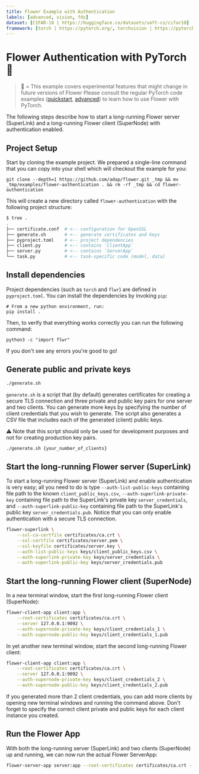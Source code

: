 ```yaml
---
title: Flower Example with Authentication
labels: [advanced, vision, fds]
dataset: [CIFAR-10 | https://huggingface.co/datasets/uoft-cs/cifar10]
framework: [torch | https://pytorch.org/, torchvision | https://pytorch.org/vision/stable/index.html]
---
```


# Flower Authentication with PyTorch 🧪

> 🧪 = This example covers experimental features that might change in future versions of Flower
> Please consult the regular PyTorch code examples ([quickstart](https://github.com/adap/flower/tree/main/examples/quickstart-pytorch), [advanced](https://github.com/adap/flower/tree/main/examples/advanced-pytorch)) to learn how to use Flower with PyTorch.

The following steps describe how to start a long-running Flower server (SuperLink) and a long-running Flower client (SuperNode) with authentication enabled.

## Project Setup

Start by cloning the example project. We prepared a single-line command that you can copy into your shell which will checkout the example for you:

```shell
git clone --depth=1 https://github.com/adap/flower.git _tmp && mv _tmp/examples/flower-authentication . && rm -rf _tmp && cd flower-authentication
```

This will create a new directory called `flower-authentication` with the following project structure:

```bash
$ tree .
.
├── certificate.conf  # <-- configuration for OpenSSL
├── generate.sh       # <-- generate certificates and keys
├── pyproject.toml    # <-- project dependencies
├── client.py         # <-- contains `ClientApp`
├── server.py         # <-- contains `ServerApp`
└── task.py           # <-- task-specific code (model, data)
```

## Install dependencies

Project dependencies (such as `torch` and `flwr`) are defined in `pyproject.toml`. You can install the dependencies by invoking `pip`:

```shell
# From a new python environment, run:
pip install .
```

Then, to verify that everything works correctly you can run the following command:

```shell
python3 -c "import flwr"
```

If you don't see any errors you're good to go!

## Generate public and private keys

```bash
./generate.sh
```

`generate.sh` is a script that (by default) generates certificates for creating a secure TLS connection
and three private and public key pairs for one server and two clients.
You can generate more keys by specifying the number of client credentials that you wish to generate.
The script also generates a CSV file that includes each of the generated (client) public keys.

⚠️ Note that this script should only be used for development purposes and not for creating production key pairs.

```bash
./generate.sh {your_number_of_clients}
```

## Start the long-running Flower server (SuperLink)

To start a long-running Flower server (SuperLink) and enable authentication is very easy; all you need to do is type
`--auth-list-public-keys` containing file path to the known `client_public_keys.csv`, `--auth-superlink-private-key`
containing file path to the SuperLink's private key `server_credentials`, and `--auth-superlink-public-key` containing file path to the SuperLink's public key `server_credentials.pub`. Notice that you can only enable authentication with a secure TLS connection.

```bash
flower-superlink \
    --ssl-ca-certfile certificates/ca.crt \
    --ssl-certfile certificates/server.pem \
    --ssl-keyfile certificates/server.key \
    --auth-list-public-keys keys/client_public_keys.csv \
    --auth-superlink-private-key keys/server_credentials \
    --auth-superlink-public-key keys/server_credentials.pub
```

## Start the long-running Flower client (SuperNode)

In a new terminal window, start the first long-running Flower client (SuperNode):

```bash
flower-client-app client:app \
    --root-certificates certificates/ca.crt \
    --server 127.0.0.1:9092 \
    --auth-supernode-private-key keys/client_credentials_1 \
    --auth-supernode-public-key keys/client_credentials_1.pub
```

In yet another new terminal window, start the second long-running Flower client:

```bash
flower-client-app client:app \
    --root-certificates certificates/ca.crt \
    --server 127.0.0.1:9092 \
    --auth-supernode-private-key keys/client_credentials_2 \
    --auth-supernode-public-key keys/client_credentials_2.pub
```

If you generated more than 2 client credentials, you can add more clients by opening new terminal windows and running the command
above. Don't forget to specify the correct client private and public keys for each client instance you created.

## Run the Flower App

With both the long-running server (SuperLink) and two clients (SuperNode) up and running, we can now run the actual Flower ServerApp:

```bash
flower-server-app server:app --root-certificates certificates/ca.crt --dir ./ --server 127.0.0.1:9091
```
